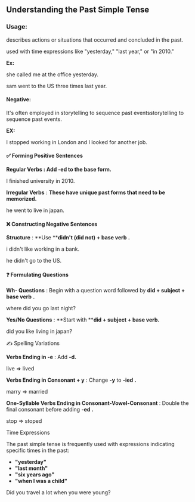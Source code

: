## Understanding the Past Simple Tense

### Usage:

describes actions or situations that occurred and concluded in the past.

used with time expressions like "yesterday," "last year," or "in 2010."

**Ex:** 

she called me at the office yesterday.

sam went to the US three times last year.

#### **Negative**:

It's often employed in storytelling to sequence past eventsstorytelling to sequence past events.

**EX:**

I stopped working in London and I looked for another job.


#### **✅ Forming Positive Sentences**

**Regular Verbs : Add -ed to the base form.**

I finished university in 2010.

**Irregular Verbs** : **These have unique past forms that need to be memorized.**

he went to live in japan.

#### ❌ Constructing Negative Sentences

**Structure** : **Use ****didn't (did not) + base verb** **.**

i didn't like working in a bank.

he didn't go to the US.


#### ❓ Formulating Questions

**Wh- Questions** : Begin with a question word followed by **did + subject + base verb** **.**

where did you go last night?

**Yes/No Questions** : **Start with ****did + subject + base verb.**

did you like living in japan?


✍️ Spelling Variations

**Verbs Ending in -e** : Add **-d.**

live => lived

**Verbs Ending in Consonant + y** : Change ****-y**** to **-ied** **.**

marry => married

**One-Syllable Verbs Ending in Consonant-Vowel-Consonant** : Double the final consonant before adding **-ed** **.**

stop => stoped


Time Expressions

The past simple tense is frequently used with expressions indicating specific times in the past:


* **"yesterday"**
* **"last month"**
* **"six years ago"**
* **"when I was a child"**

Did you travel a lot when you were young?
